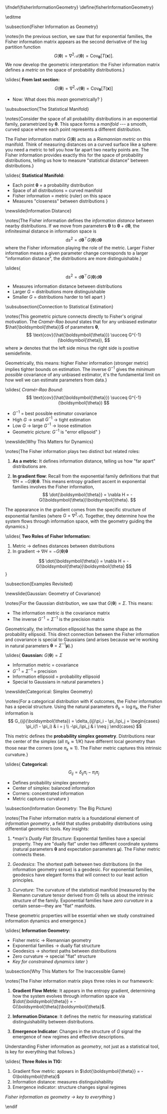 \ifndef{fisherInformationGeometry}
\define{fisherInformationGeometry}

\editme

\subsection{Fisher Information as Geometry}

\notes{In the previous section, we saw that for exponential families, the Fisher information matrix appears as the second derivative of the log partition function
$$
G(\boldsymbol{\theta}) = \nabla^2 \mathcal{A}(\boldsymbol{\theta}) = \mathrm{Cov}_{\boldsymbol{\theta}}[T(\mathbf{x})].
$$
We now develop the geometric interpretation: the Fisher information matrix defines a *metric* on the space of probability distributions.}

\slides{
**From last section:**
$$
G(\boldsymbol{\theta}) = \nabla^2 \mathcal{A}(\boldsymbol{\theta}) = \mathrm{Cov}_{\boldsymbol{\theta}}[T(\mathbf{x})]
$$
* Now: What does this *mean* geometrically?
}

\subsubsection{The Statistical Manifold}

\notes{Consider the space of all probability distributions in an exponential family, parametrized by $\boldsymbol{\theta}$. This space forms a *manifold* --- a smooth, curved space where each point represents a different distribution.

The Fisher information matrix $G(\boldsymbol{\theta})$ acts as a *Riemannian metric* on this manifold. Think of measuring distances on a curved surface like a sphere: you need a metric to tell you how far apart two nearby points are. The Fisher information provides exactly this for the space of probability distributions, telling us how to measure "statistical distance" between distributions.}

\slides{
**Statistical Manifold:**
* Each point $\boldsymbol{\theta}$ = a probability distribution
* Space of all distributions = curved manifold
* Fisher information = metric (ruler) on this space
* Measures "closeness" between distributions
}

\newslide{Information Distance}

\notes{The Fisher information defines the *information distance* between nearby distributions. If we move from parameters $\boldsymbol{\theta}$ to $\boldsymbol{\theta} + \text{d}\boldsymbol{\theta}$, the infinitesimal distance in information space is
$$
\text{d}s^2 = \text{d}\boldsymbol{\theta}^\top G(\boldsymbol{\theta}) \text{d}\boldsymbol{\theta}
$$
where the Fisher information playing the role of the metric. Larger Fisher information means a given parameter change corresponds to a larger "information distance", the distributions are more distinguishable.}

\slides{
$$
\text{d}s^2 = \text{d}\boldsymbol{\theta}^\top G(\boldsymbol{\theta}) \text{d}\boldsymbol{\theta}
$$
* Measures information distance between distributions
* Larger $G$ = distributions more distinguishable
* Smaller $G$ = distributions harder to tell apart
}

\subsubsection{Connection to Statistical Estimation}

\notes{This geometric picture connects directly to Fisher's original motivation. The *Cramér-Rao bound* states that for any unbiased estimator $\hat{\boldsymbol{\theta}}$ of parameters $\boldsymbol{\theta}$,
$$
\text{cov}(\hat{\boldsymbol{\theta}}) \succeq G^{-1}(\boldsymbol{\theta}),
$$
where $\succeq$ denotes that the left side minus the right side is positive semidefinite.

Geometrically, this means: higher Fisher information (stronger metric) implies tighter bounds on estimation. The inverse $G^{-1}$ gives the *minimum possible* covariance of any unbiased estimator, it's the fundamental limit on how well we can estimate parameters from data.}

\slides{
*Cramér-Rao Bound:*
$$
\text{cov}(\hat{\boldsymbol{\theta}}) \succeq G^{-1}(\boldsymbol{\theta})
$$
* $G^{-1}$ = best possible estimator covariance
* High $G$ → small $G^{-1}$ → tight estimation
* Low $G$ → large $G^{-1}$ → loose estimation
* Geometric picture: $G^{-1}$ is "error ellipsoid"
}

\newslide{Why This Matters for Dynamics}

\notes{The Fisher information plays two distinct but related roles:

1. **As a metric**: It defines information distance, telling us how "far apart" distributions are.

2. **In gradient flow**: Recall from the exponential family definitions that that $\nabla H = -G(\boldsymbol{\theta})\boldsymbol{\theta}$. This means entropy gradient ascent in exponential families involves the Fisher information,
$$
\dot{\boldsymbol{\theta}} = \nabla H = -G(\boldsymbol{\theta})\boldsymbol{\theta}.
$$

The appearance in the gradient comes from the specific structure of exponential families (where $G = \nabla^2 \mathcal{A}$). Together, they determine how the system flows through information space, with the geometry guiding the dynamics.}

\slides{
**Two Roles of Fisher Information:**
1. Metric → defines distances between distributions
2. In gradient → $\nabla H = -G(\boldsymbol{\theta})\boldsymbol{\theta}$

$$
\dot{\boldsymbol{\theta}} = \nabla H = -G(\boldsymbol{\theta})\boldsymbol{\theta}
$$
}

\subsection{Examples Revisited}

\newslide{Gaussian: Geometry of Covariance}

\notes{For the Gaussian distribution, we saw that $G(\boldsymbol{\theta}) = \Sigma$. This means:
- The information metric *is* the covariance matrix
- The inverse $G^{-1} = \Sigma^{-1}$ is the precision matrix

Geometrically, the information ellipsoid has the same shape as the probability ellipsoid. This direct connection between the Fisher information and covariance is special to Gaussians (and arises because we're working in natural parameters $\boldsymbol{\theta} = \Sigma^{-1}\boldsymbol{\mu}$).}

\slides{
**Gaussian:** $G(\boldsymbol{\theta}) = \Sigma$
* Information metric = covariance
* $G^{-1} = \Sigma^{-1}$ = precision  
* Information ellipsoid = probability ellipsoid
* Special to Gaussians in natural parameters
}

\newslide{Categorical: Simplex Geometry}

\notes{For a categorical distribution with $K$ outcomes, the Fisher information has a special structure. Using the natural parameters $\theta_k = \log \pi_k$, the Fisher information is
$$
G_{ij}(\boldsymbol{\theta}) = \delta_{ij}\pi_i - \pi_i\pi_j = \begin{cases}
\pi_i(1 - \pi_i) & i = j \\
-\pi_i\pi_j & i \neq j
\end{cases}
$$

This metric defines the **probability simplex geometry**. Distributions near the center of the simplex (all $\pi_k \approx 1/K$) have different local geometry than those near the corners (one $\pi_k \approx 1$). The Fisher metric captures this intrinsic curvature.}

\slides{
**Categorical:** 
$$
G_{ij} = \delta_{ij}\pi_i - \pi_i\pi_j
$$
* Defines probability simplex geometry
* Center of simplex: balanced information
* Corners: concentrated information
* Metric captures curvature
}

\subsection{Information Geometry: The Big Picture}

\notes{The Fisher information matrix is a foundational element of *information geometry*, a field that studies probability distributions using differential geometric tools. Key insights:

1. **mari's Dually Flat Structure*: Exponential families have a special property. They are "dually flat" under two different coordinate systems (natural parameters $\boldsymbol{\theta}$ and expectation parameters $\boldsymbol{\mu}$). The Fisher metric connects these.

2. *Geodesics*: The shortest path between two distributions (in the information geometry sense) is a geodesic. For exponential families, geodesics have elegant forms that will connect to our least action principles.

3. *Curvature*: The curvature of the statistical manifold (measured by the Riemann curvature tensor derived from $G$) tells us about the intrinsic structure of the family. Exponential families have *zero curvature* in a certain sense—they are "flat" manifolds.

These geometric properties will be essential when we study constrained information dynamics and emergence.}

\slides{
**Information Geometry:**
* Fisher metric → Riemannian geometry
* Exponential families → dually flat structure
* Geodesics → shortest paths between distributions
* Zero curvature → special "flat" structure
* *Key for constrained dynamics later*
}

\subsection{Why This Matters for The Inaccessible Game}

\notes{The Fisher information matrix plays three roles in our framework:

1. **Gradient Flow Metric**: It appears in the entropy gradient, determining how the system evolves through information space via $\dot{\boldsymbol{\theta}} = -G(\boldsymbol{\theta})\boldsymbol{\theta}$.

2. **Information Distance**: It defines the metric for measuring statistical distinguishability between distributions.

3. **Emergence Indicator**: Changes in the structure of $G$  signal the emergence of new regimes and effective descriptions.

Understanding Fisher information as *geometry*, not just as a statistical tool, is key  for everything that follows.}

\slides{
**Three Roles in TIG:**
1. Gradient flow metric: appears in $\dot{\boldsymbol{\theta}} = -G\boldsymbol{\theta}$
2. Information distance: measures distinguishability
3. Emergence indicator: structure changes signal regimes

*Fisher information as geometry → key to everything*
}

\endif 

